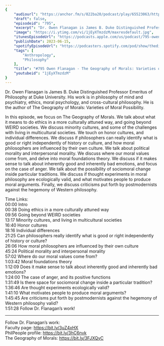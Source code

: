 ```yaml
---
{
	"audiourl": "https://anchor.fm/s/822ba20/podcast/play/65523063/https%3A%2F%2Fd3ctxlq1ktw2nl.cloudfront.net%2Fstaging%2F2023-1-23%2F82829df2-9ebb-a27f-04f6-f538d5e6ad26.m4a",
	"draft": false,
	"episodeid": "795",
	"excerpt": "Dr. Owen Flanagan is James B. Duke Distinguished Professor Emeritus of Philosophy at Duke University. His work is in philosophy of mind and psychiatry, ethics, moral psychology, and cross-cultural philosophy. He is the author of The Geography of Morals: Varieties of Moral Possibility.",
	"image": "https://i.ytimg.com/vi/1jEyXTmzdzM/maxresdefault.jpg",
	"itunesEpisodeUrl": "https://podcasts.apple.com/us/podcast/795-owen-flanagan-the-geography-of-morals/id1451347236?i=1000617183730&uo=4",
	"publishDate": 2023-06-15,
	"spotifyEpisodeUrl": "https://podcasters.spotify.com/pod/show/thedissenter/episodes/795-Owen-Flanagan---The-Geography-of-Morals-Varieties-of-Moral-Possibility-e1ve3tn",
	"tags": [
		"Anthropology",
		"Philosophy"
	],
	"title": "#795 Owen Flanagan - The Geography of Morals: Varieties of Moral Possibility",
	"youtubeid": "1jEyXTmzdzM"
}
---
```

Dr. Owen Flanagan is James B. Duke Distinguished Professor Emeritus of Philosophy at Duke University. His work is in philosophy of mind and psychiatry, ethics, moral psychology, and cross-cultural philosophy. He is the author of The Geography of Morals: Varieties of Moral Possibility.

In this episode, we focus on The Geography of Morals. We talk about what it means to do ethics in a more culturally attuned way, and going beyond WEIRD societies. We discuss minority cultures, and some of the challenges with living in multicultural societies. We touch on honor cultures, and individual differences. We discuss if philosophers can really identify what is good or right independently of history or culture, and how moral philosophers are influenced by their own culture. We talk about political morality and interpersonal morality. We discuss where our moral values come from, and delve into moral foundations theory. We discuss if it makes sense to talk about inherently good and inherently bad emotions, and focus on the case of anger. We talk about the possibility of sociomoral change inside particular traditions. We discuss if thought experiments in moral philosophy are ecologically valid, and what motivates people to produce moral arguments. Finally, we discuss criticisms put forth by postmodernists against the hegemony of Western philosophy.

Time Links:  
<time>00:00</time> Intro  
<time>00:38</time> Doing ethics in a more culturally attuned way  
<time>09:56</time> Going beyond WEIRD societies  
<time>13:17</time> Minority cultures, and living in multicultural societies  
<time>16:40</time> Honor cultures  
<time>18:16</time> Individual differences  
<time>21:25</time> Can philosophers really identify what is good or right independently of history or culture?  
<time>26:06</time> How moral philosophers are influenced by their own culture  
<time>45:24</time> Political morality and interpersonal morality  
<time>57:02</time> Where do our moral values come from?  
<time>1:03:42</time> Moral foundations theory  
<time>1:12:09</time> Does it make sense to talk about inherently good and inherently bad emotions?  
<time>1:24:00</time> The case of anger, and its positive functions  
<time>1:31:49</time> Is there space for sociomoral change inside a particular tradition?  
<time>1:36:46</time> Are thought experiments ecologically valid?  
<time>1:41:10</time> What motivates people to produce moral arguments?  
<time>1:45:45</time> Are criticisms put forth by postmodernists against the hegemony of Western philosophy valid?  
<time>1:51:28</time> Follow Dr. Flanagan’s work!

---

Follow Dr. Flanagan’s work:  
Faculty page: https://bit.ly/3uZ4xHX  
PhilPeople profile: https://bit.ly/3hC6nvk  
The Geography of Morals: https://bit.ly/3FJXQyC
